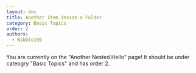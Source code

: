```yaml
---
layout: doc
title: Another Item Inside a Folder
category: Basic Topics
order: 2
authors:
  - Wibble199
---
```


You are currently on the "Another Nested Hello" page! It should be under cateogry "Basic Topics" and has order 2.